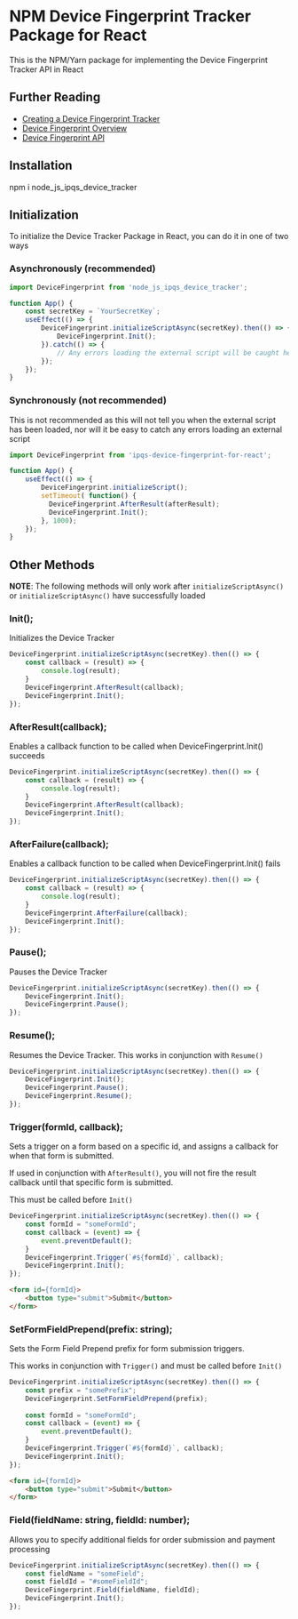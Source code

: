 # NPM Device Fingerprint Tracker Package for React

This is the NPM/Yarn package for implementing the Device Fingerprint Tracker API in React

## Further Reading

* [Creating a Device Fingerprint Tracker](https://www.ipqualityscore.com/user/tracker/new)
* [Device Fingerprint Overview](https://www.ipqualityscore.com/device-fingerprinting)
* [Device Fingerprint API](https://www.ipqualityscore.com/documentation/device-fingerprint/overview)

## Installation

npm i node_js_ipqs_device_tracker

## Initialization

To initialize the Device Tracker Package in React, you can do it in one of two ways

### Asynchronously (recommended)

```javascript
import DeviceFingerprint from 'node_js_ipqs_device_tracker';

function App() {
    const secretKey = `YourSecretKey`;
    useEffect(() => {
        DeviceFingerprint.initializeScriptAsync(secretKey).then(() => {
            DeviceFingerprint.Init();
        }).catch(() => {
            // Any errors loading the external script will be caught here
        });
    });
}
```

### Synchronously (not recommended)

This is not recommended as this will not tell you when the external script has been loaded, nor will it be easy to catch any errors loading an external script

```javascript
import DeviceFingerprint from 'ipqs-device-fingerprint-for-react';

function App() {
    useEffect(() => {
        DeviceFingerprint.initializeScript();
        setTimeout( function() {
          DeviceFingerprint.AfterResult(afterResult);
          DeviceFingerprint.Init();
        }, 1000);
    });
}
```

## Other Methods

**NOTE**: The following methods will only work after `initializeScriptAsync()` or `initializeScriptAsync()` have successfully loaded

### Init();

Initializes the Device Tracker

```javascript
DeviceFingerprint.initializeScriptAsync(secretKey).then(() => {
    const callback = (result) => {
        console.log(result);
    }
    DeviceFingerprint.AfterResult(callback);
    DeviceFingerprint.Init();
});
```

### AfterResult(callback);

Enables a callback function to be called when DeviceFingerprint.Init() succeeds

```javascript
DeviceFingerprint.initializeScriptAsync(secretKey).then(() => {
    const callback = (result) => {
        console.log(result);
    }
    DeviceFingerprint.AfterResult(callback);
    DeviceFingerprint.Init();
});
```

### AfterFailure(callback);

Enables a callback function to be called when DeviceFingerprint.Init() fails

```javascript
DeviceFingerprint.initializeScriptAsync(secretKey).then(() => {
    const callback = (result) => {
        console.log(result);
    }
    DeviceFingerprint.AfterFailure(callback);
    DeviceFingerprint.Init();
});
```

### Pause();

Pauses the Device Tracker

```javascript
DeviceFingerprint.initializeScriptAsync(secretKey).then(() => {
    DeviceFingerprint.Init();
    DeviceFingerprint.Pause();
});
```

### Resume();

Resumes the Device Tracker. This works in conjunction with `Resume()`

```javascript
DeviceFingerprint.initializeScriptAsync(secretKey).then(() => {
    DeviceFingerprint.Init();
    DeviceFingerprint.Pause();
    DeviceFingerprint.Resume();
});
```

### Trigger(formId, callback);

Sets a trigger on a form based on a specific id, and assigns a callback for when that form is submitted.

If used in conjunction with `AfterResult()`, you will not fire the result callback until that specific form is submitted.

This must be called before `Init()`

```javascript
DeviceFingerprint.initializeScriptAsync(secretKey).then(() => {
    const formId = "someFormId";
    const callback = (event) => {
        event.preventDefault();
    }
    DeviceFingerprint.Trigger(`#${formId}`, callback);
    DeviceFingerprint.Init();
});
```

```html
<form id={formId}>
    <button type="submit">Submit</button>
</form>
```

### SetFormFieldPrepend(prefix: string);

Sets the Form Field Prepend prefix for form submission triggers.

This works in conjunction with `Trigger()` and must be called before `Init()`

```javascript
DeviceFingerprint.initializeScriptAsync(secretKey).then(() => {
    const prefix = "somePrefix";
    DeviceFingerprint.SetFormFieldPrepend(prefix);
    
    const formId = "someFormId";
    const callback = (event) => {
        event.preventDefault();
    }
    DeviceFingerprint.Trigger(`#${formId}`, callback);
    DeviceFingerprint.Init();
});
```

```html
<form id={formId}>
    <button type="submit">Submit</button>
</form>
```

### Field(fieldName: string, fieldId: number);

Allows you to specify additional fields for order submission and payment processing

```javascript
DeviceFingerprint.initializeScriptAsync(secretKey).then(() => {
    const fieldName = "someField";
    const fieldId = "#someFieldId";
    DeviceFingerprint.Field(fieldName, fieldId);
    DeviceFingerprint.Init();
});
```

